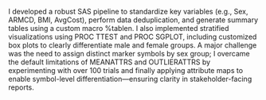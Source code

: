 

I developed a robust SAS pipeline to standardize key variables (e.g., Sex, ARMCD, BMI, AvgCost), perform data deduplication, and generate summary tables using a custom macro %tablen. I also implemented stratified visualizations using PROC TTEST and PROC SGPLOT, including customized box plots to clearly differentiate male and female groups. A major challenge was the need to assign distinct marker symbols by sex group; I overcame the default limitations of MEANATTRS and OUTLIERATTRS by experimenting with over 100 trials and finally applying attribute maps to enable symbol-level differentiation—ensuring clarity in stakeholder-facing reports.



